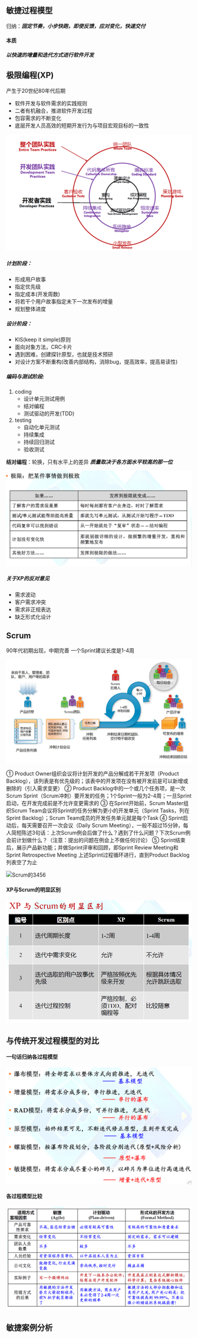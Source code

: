 ## 敏捷过程模型

归纳：***固定节奏，小步快跑，即使反馈，应对变化，快速交付***

#### 本质

***以快速的增量和迭代方式进行软件开发***

## 极限编程(XP)

产生于20世纪80年代后期

* 软件开发与软件需求的实践规则
* 二者有机融合，推进软件开发过程
* 包容需求的不断变化
* 底层开发人员高效的短期开发行为与项目宏观目标的一致性

![极限编程XP](assets/极限编程XP.png)

##### 计划阶段：

* 形成用户故事
* 指定优先级
* 指定成本(开发周数)
* 将若干个用户故事指定未下一次发布的增量
* 规划整体进度

##### 设计阶段：

* KIS(keep it simple)原则
* 面向对象方法，CRC卡片
* 遇到困难，创建探针原型，也就是技术预研
* 对设计方案不断重构(改善内部结构，消除bug，提高效率，提高易读性)

##### 编码与测试阶段:

1. coding
   * 设计单元测试用例
   * 结对编程
   * 测试驱动的开发(TDD)
2. testing
   * 自动化单元测试
   * 持续集成
   * 持续回归测试
   * 验收测试

**结对编程**：轮换，只有水平上的差异    ***质量取决于各方面水平较高的那一位***

![极限编程原因](assets/极限编程原因.png)

##### 关于XP的反对意见

* 需求波动
* 客户需求冲突
* 需求非正规表达
* 缺乏形式化设计

## Scrum

90年代初期出现，中期完善     一个Sprint建议长度是1-4周

![Scrum的基本过程](assets/Scrum的基本过程.png)

① Product Owner组织会议将计划开发的产品分解成若干开发项（Product Backlog），该列表是有优先级的；该表中的开发项在没有被开发前是可以新增或删除的（引入需求变更）
② Product Backlog中的一个或几个任务项，是一次Scrum Sprint（Scrum冲刺）要开发的任务；1个Sprint一般为2-4周；一旦Sprint启动，在开发完成前是不允许变更需求的
③ 在Sprint开始前，Scrum Master组织Scrum Team会议将Sprint的任务分解为更小的开发单元（Sprint Tasks，列在Sprint Backlog）；Scrum Team成员的开发任务单元就是每个Task
④ Sprint启动后，每天需要召开一次会议（Daily Scrum Meeting），一般不超过15分钟，每人简短陈述3句话：上次Scrum例会后做了什么？遇到了什么问题？下次Scrum例会前计划做什么？（注意：提出的问题在例会上不做任何讨论）
⑤ Sprint结束后，展示产品新功能；并做Sprint评审和回顾，即Sprint Review Meeting和Sprint Retrospective Meeting
上述Sprint过程循环进行，直到Product Backlog列表空了为止

![Scrum的3456](assets/Scrum的3456.png)

#### XP与Scrum的明显区别

![XP与Scrum的明显区别](assets/XP与Scrum的明显区别.png)

## 与传统开发过程模型的对比

#### 一句话归纳各过程模型

![一句话归纳各过程模型](assets/一句话归纳各过程模型.png)

#### 各过程模型比较

![各过程模型比较](assets/各过程模型比较.png)

## 敏捷案例分析

